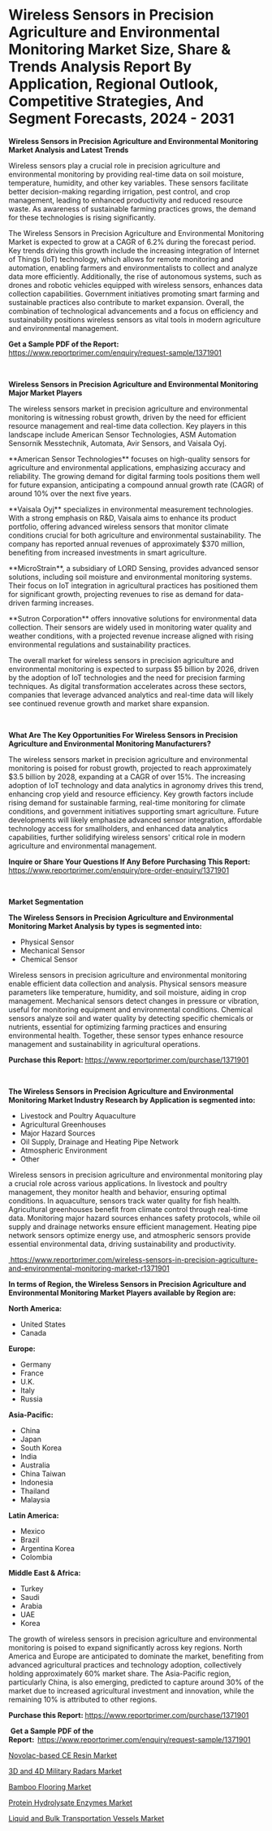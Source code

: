 <p><h1>Wireless Sensors in Precision Agriculture and Environmental Monitoring Market Size, Share & Trends Analysis Report By Application, Regional Outlook, Competitive Strategies, And Segment Forecasts, 2024 - 2031</h1></p><p><strong>Wireless Sensors in Precision Agriculture and Environmental Monitoring Market Analysis and Latest Trends</strong></p>
<p><p>Wireless sensors play a crucial role in precision agriculture and environmental monitoring by providing real-time data on soil moisture, temperature, humidity, and other key variables. These sensors facilitate better decision-making regarding irrigation, pest control, and crop management, leading to enhanced productivity and reduced resource waste. As awareness of sustainable farming practices grows, the demand for these technologies is rising significantly.</p><p>The Wireless Sensors in Precision Agriculture and Environmental Monitoring Market is expected to grow at a CAGR of 6.2% during the forecast period. Key trends driving this growth include the increasing integration of Internet of Things (IoT) technology, which allows for remote monitoring and automation, enabling farmers and environmentalists to collect and analyze data more efficiently. Additionally, the rise of autonomous systems, such as drones and robotic vehicles equipped with wireless sensors, enhances data collection capabilities. Government initiatives promoting smart farming and sustainable practices also contribute to market expansion. Overall, the combination of technological advancements and a focus on efficiency and sustainability positions wireless sensors as vital tools in modern agriculture and environmental management.</p></p>
<p><strong>Get a Sample PDF of the Report:&nbsp;</strong> <a href="https://www.reportprimer.com/enquiry/request-sample/1371901">https://www.reportprimer.com/enquiry/request-sample/1371901</a></p>
<p>&nbsp;</p>
<p><strong>Wireless Sensors in Precision Agriculture and Environmental Monitoring Major Market Players</strong></p>
<p><p>The wireless sensors market in precision agriculture and environmental monitoring is witnessing robust growth, driven by the need for efficient resource management and real-time data collection. Key players in this landscape include American Sensor Technologies, ASM Automation Sensornik Messtechnik, Automata, Avir Sensors, and Vaisala Oyj.</p><p>**American Sensor Technologies** focuses on high-quality sensors for agriculture and environmental applications, emphasizing accuracy and reliability. The growing demand for digital farming tools positions them well for future expansion, anticipating a compound annual growth rate (CAGR) of around 10% over the next five years.</p><p>**Vaisala Oyj** specializes in environmental measurement technologies. With a strong emphasis on R&D, Vaisala aims to enhance its product portfolio, offering advanced wireless sensors that monitor climate conditions crucial for both agriculture and environmental sustainability. The company has reported annual revenues of approximately $370 million, benefiting from increased investments in smart agriculture.</p><p>**MicroStrain**, a subsidiary of LORD Sensing, provides advanced sensor solutions, including soil moisture and environmental monitoring systems. Their focus on IoT integration in agricultural practices has positioned them for significant growth, projecting revenues to rise as demand for data-driven farming increases.</p><p>**Sutron Corporation** offers innovative solutions for environmental data collection. Their sensors are widely used in monitoring water quality and weather conditions, with a projected revenue increase aligned with rising environmental regulations and sustainability practices.</p><p>The overall market for wireless sensors in precision agriculture and environmental monitoring is expected to surpass $5 billion by 2026, driven by the adoption of IoT technologies and the need for precision farming techniques. As digital transformation accelerates across these sectors, companies that leverage advanced analytics and real-time data will likely see continued revenue growth and market share expansion.</p></p>
<p>&nbsp;</p>
<p><strong>What Are The Key Opportunities For Wireless Sensors in Precision Agriculture and Environmental Monitoring Manufacturers?</strong></p>
<p><p>The wireless sensors market in precision agriculture and environmental monitoring is poised for robust growth, projected to reach approximately $3.5 billion by 2028, expanding at a CAGR of over 15%. The increasing adoption of IoT technology and data analytics in agronomy drives this trend, enhancing crop yield and resource efficiency. Key growth factors include rising demand for sustainable farming, real-time monitoring for climate conditions, and government initiatives supporting smart agriculture. Future developments will likely emphasize advanced sensor integration, affordable technology access for smallholders, and enhanced data analytics capabilities, further solidifying wireless sensors' critical role in modern agriculture and environmental management.</p></p>
<p><strong>Inquire or Share Your Questions If Any Before Purchasing This Report:</strong> <a href="https://www.reportprimer.com/enquiry/pre-order-enquiry/1371901">https://www.reportprimer.com/enquiry/pre-order-enquiry/1371901</a></p>
<p>&nbsp;</p>
<p><strong>Market Segmentation</strong></p>
<p><strong>The Wireless Sensors in Precision Agriculture and Environmental Monitoring Market Analysis by types is segmented into:</strong></p>
<p><ul><li>Physical Sensor</li><li>Mechanical Sensor</li><li>Chemical Sensor</li></ul></p>
<p><p>Wireless sensors in precision agriculture and environmental monitoring enable efficient data collection and analysis. Physical sensors measure parameters like temperature, humidity, and soil moisture, aiding in crop management. Mechanical sensors detect changes in pressure or vibration, useful for monitoring equipment and environmental conditions. Chemical sensors analyze soil and water quality by detecting specific chemicals or nutrients, essential for optimizing farming practices and ensuring environmental health. Together, these sensor types enhance resource management and sustainability in agricultural operations.</p></p>
<p><strong>Purchase this Report:&nbsp;</strong><a href="https://www.reportprimer.com/purchase/1371901">https://www.reportprimer.com/purchase/1371901</a></p>
<p>&nbsp;</p>
<p><strong>The Wireless Sensors in Precision Agriculture and Environmental Monitoring Market Industry Research by Application is segmented into:</strong></p>
<p><ul><li>Livestock and Poultry Aquaculture</li><li>Agricultural Greenhouses</li><li>Major Hazard Sources</li><li>Oil Supply, Drainage and Heating Pipe Network</li><li>Atmospheric Environment</li><li>Other</li></ul></p>
<p><p>Wireless sensors in precision agriculture and environmental monitoring play a crucial role across various applications. In livestock and poultry management, they monitor health and behavior, ensuring optimal conditions. In aquaculture, sensors track water quality for fish health. Agricultural greenhouses benefit from climate control through real-time data. Monitoring major hazard sources enhances safety protocols, while oil supply and drainage networks ensure efficient management. Heating pipe network sensors optimize energy use, and atmospheric sensors provide essential environmental data, driving sustainability and productivity.</p></p>
<p><a href="https://www.reportprimer.com/wireless-sensors-in-precision-agriculture-and-environmental-monitoring-market-r1371901">&nbsp;https://www.reportprimer.com/wireless-sensors-in-precision-agriculture-and-environmental-monitoring-market-r1371901</a></p>
<p><strong>In terms of Region, the Wireless Sensors in Precision Agriculture and Environmental Monitoring Market Players available by Region are:</strong></p>
<p>
    <p> <strong> North America: </strong>
        <ul>
            <li>United States</li>
            <li>Canada</li>
        </ul>
        </p> 
    <p> <strong> Europe: </strong>
        <ul>
            <li>Germany</li>
            <li>France</li>
            <li>U.K.</li>
            <li>Italy</li>
            <li>Russia</li>
        </ul>
        </p> 
    <p> <strong> Asia-Pacific: </strong>
        <ul>
            <li>China</li>
            <li>Japan</li>
            <li>South Korea</li>
            <li>India</li>
            <li>Australia</li>
            <li>China Taiwan</li>
            <li>Indonesia</li>
            <li>Thailand</li>
            <li>Malaysia</li>
        </ul>
        </p> 
    <p> <strong> Latin America: </strong>
        <ul>
            <li>Mexico</li>
            <li>Brazil</li>
            <li>Argentina Korea</li>
            <li>Colombia</li>
        </ul>
        </p> 
    <p> <strong> Middle East & Africa: </strong>
        <ul>
            <li>Turkey</li>
            <li>Saudi</li>
            <li>Arabia</li>
            <li>UAE</li>
            <li>Korea</li>
        </ul>
    </p>
    </p>
<p><p>The growth of wireless sensors in precision agriculture and environmental monitoring is poised to expand significantly across key regions. North America and Europe are anticipated to dominate the market, benefiting from advanced agricultural practices and technology adoption, collectively holding approximately 60% market share. The Asia-Pacific region, particularly China, is also emerging, predicted to capture around 30% of the market due to increased agricultural investment and innovation, while the remaining 10% is attributed to other regions.</p></p>
<p><strong>Purchase this Report: </strong><a href="https://www.reportprimer.com/purchase/1371901">https://www.reportprimer.com/purchase/1371901</a></p>
<p>&nbsp;<strong>Get a Sample PDF of the Report:&nbsp;&nbsp;</strong><a href="https://www.reportprimer.com/enquiry/request-sample/1371901">https://www.reportprimer.com/enquiry/request-sample/1371901</a></p>
<p><strong></strong></p>
<p><p><a href="https://issuu.com/reportprime-2/docs/novolac-based-ce-resin-market-size-_ea7adb7a6b221d">Novolac-based CE Resin Market</a></p><p><a href="https://medium.com/@ferdinandagolli1930/global-3d-and-4d-military-radars-market-trends-forecasts-and-market-strategic-analysis-2024-c3ce8ada26b3">3D and 4D Military Radars Market</a></p><p><a href="https://www.linkedin.com/pulse/future-bamboo-flooring-market-global-forecast-trends-2024-f0auc?trackingId=GA1RxIQ8Qs6sdcrE6B7WvA%3D%3D">Bamboo Flooring Market</a></p><p><a href="https://issuu.com/reportprime-2/docs/protein-hydrolysate-enzymes-market-_d7740133c46896">Protein Hydrolysate Enzymes Market</a></p><p><a href="https://medium.com/@ferdinandagolli1930/global-liquid-and-bulk-transportation-vessels-industry-types-applications-market-players-6251c2e264a4">Liquid and Bulk Transportation Vessels Market</a></p></p>